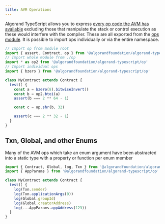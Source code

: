 ```yaml
---
title: AVM Operations
---
```


Algorand TypeScript allows you to express [every op code the AVM has available](https://dev.algorand.co/reference/algorand-teal/opcodes/) excluding those that manipulate the stack or control execution as these would interfere with the compiler. These are all exported from the [ops module](api/op/README). It is possible to import ops individually or via the entire namespace.

```ts
// Import op from module root
import { assert, Contract, op } from '@algorandfoundation/algorand-typescript'
// Import whole module from ./op
import * as op2 from '@algorandfoundation/algorand-typescript/op'
// Import individual ops
import { bzero } from '@algorandfoundation/algorand-typescript/op'

class MyContract extends Contract {
  test() {
    const a = bzero(8).bitwiseInvert()
    const b = op2.btoi(a)
    assert(b === 2 ** 64 - 1)

    const c = op.shr(b, 32)

    assert(c === 2 ** 32 - 1)
  }
}
```

## Txn, Global, and other Enums

Many of the AVM ops which take an enum argument have been abstracted into a static type with a property or function per enum member

```ts
import { Contract, Global, log, Txn } from '@algorandfoundation/algorand-typescript'
import { AppParams } from '@algorandfoundation/algorand-typescript/op'

class MyContract extends Contract {
  test() {
    log(Txn.sender)
    log(Txn.applicationArgs(0))
    log(Global.groupId)
    log(Global.creatorAddress)
    log(...AppParams.appAddress(123))
  }
}
```